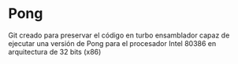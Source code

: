 # Pong

Git creado para preservar el código en turbo ensamblador capaz de ejecutar una versión de Pong para el procesador Intel 80386 en arquitectura de 32 bits (x86)
